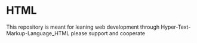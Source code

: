 # HTML
This repository is meant for leaning web development through Hyper-Text-Markup-Language_HTML please support and cooperate
